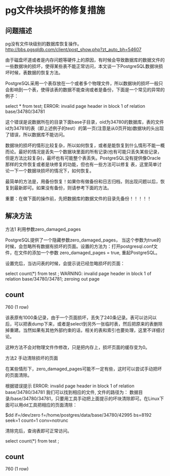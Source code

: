 # pg文件块损坏的修复措施

## 问题描述

pg没有文件块级别的数据库恢复操作。
http://bbs.pgsqldb.com/client/post_show.php?zt_auto_bh=54607

由于磁盘坏道或者是内存问题等硬件上的原因，有时候会导致数据库的数据文件的一些数据块的损坏，使得某些表不能正常访问，本文谈一下PostgreSQL数据块损坏时候，表数据的恢复方法。

PostgreSQL采用一个表存放在一个或者多个物理文件，所以数据块的损坏一般只会影响到一个表，使得该表的数据不能查询或者是备份，下面是一个常见的异常的例子：

select * from test;
ERROR: invalid page header in block 1 of relation base/34780/34781

这个错误是说数据所在的目录下面base子目录，oid为34780的数据库，表的文件id为34781的表（即上述例子的test）的第一页(注意是从0页开始)数据块的头出现了错误，所以数据库不能访问。

数据块的损坏的情形比较复杂，所以如何恢复，或者是能恢复到什么情形不能一概而论。最好的情况是丢失一个数据块里面的所有记录(也有可能只丢失某些记录， 但是方法比较复杂)，最坏也有可能整个表丢失。PostgreSQL没有提供像Oracle那样的文件恢复或者是块修复的功能，但也有一些方法可以修复 表，这里简单讨论一下一个数据块损坏的情况下，如何恢复。

最简单的方法是，用备份恢复！如果你有做备份和日志归档，则出现问题以后，恢复到最新即可。如果没有备份，则请参考下面的方法。

重要：在做下面的操作前，先把数据库的数据文件的目录先备份！！！！！

## 解决方法

方法1 利用参数zero_damaged_pages

PostgreSQL提供了一个隐藏参数zero_damaged_pages， 当这个参数为true的时候，会忽略所有数据有损坏的页面。设置的方法为：打开postgresql.conf文件，在文件的添加一个参数 zero_damaged_pages = true, 重起PostgreSQL。

设置完后，当访问表的时候，会提示说已经忽略损坏的页面：

select count(*) from test ;
WARNING: invalid page header in block 1 of relation base/34780/34781; zeroing out page

count
-------
760
(1 row)

该表原有1000条记录，由于一个页面损坏，丢失了240条记录。表可以访问以后，可以把表dump下来，或者是select到另外一张临时表，然后把原来的表删除掉重建。当然如果有其他外部约束的话，相关的表和索引也要处理，这里不详细讨论。

这种方法不会对物理文件作修改，只是把内存上，损坏页面的缓存变为0。

方法2 手动清除损坏的页面

在某些情形下，zero_damaged_pages可能不一定有些，这时可以尝试手动把坏的页面清除。

根据错误提示 ERROR: invalid page header in block 1 of relation base/34780/34781 我们可以找到相应的文件, 文件的路径为： 数据目录/base/34780/34781，只要用工具手动把上面提示的坏块清除即可。在Linux下面可以用dd工具把相应的页面清除：

$dd if=/dev/zero f=/home/postgres/data/base/34780/42995 bs=8192 seek=1 count=1 conv=notrunc

清除完后，查询表即可正常访问。

select count(*) from test ;

count
-------
760
(1 row)
